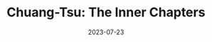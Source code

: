 ---
authors:
- Gia-Fu Feng
- Jane English
books/tags:
- philosophy
date: 2023-07-23
params:
  isbn13: '9780934747165'
star_rating: 5
title: 'Chuang-Tsu: The Inner Chapters'
---